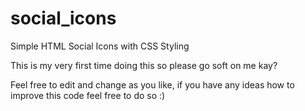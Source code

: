 # social_icons
Simple HTML Social Icons with CSS Styling

This is my very first time doing this so please go soft on me kay?

Feel free to edit and change as you like, if you have any ideas how to improve this code feel free to do so :)
